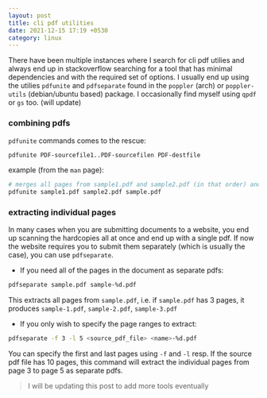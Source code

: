 ```yaml
---
layout: post
title: cli pdf utilities
date: 2021-12-15 17:19 +0530
category: linux
---
```


There have been multiple instances where I search for cli pdf utilies and always end up in stackoverflow searching for a tool that has minimal dependencies and with the required set of options. I usually end up using the utilies `pdfunite` and `pdfseparate` found in the `poppler` (arch) or `poppler-utils` (debian/ubuntu based) package. I occasionally find myself using `qpdf` or `gs` too. (will update)

### combining pdfs

`pdfunite` commands comes to the rescue:

```sh
pdfunite PDF-sourcefile1..PDF-sourcefilen PDF-destfile
```

example (from the `man` page):
```sh
# merges all pages from sample1.pdf and sample2.pdf (in that order) and creates sample.pdf
pdfunite sample1.pdf sample2.pdf sample.pdf
```

### extracting individual pages

In many cases when you are submitting documents to a website, you end up scanning the hardcopies all at once and end up with a single pdf. If now the website requires you to submit them separately (which is usually the case), you can use `pdfseparate`.

* If you need all of the pages in the document as separate pdfs:
```sh
pdfseparate sample.pdf sample-%d.pdf
```
This extracts all pages from `sample.pdf`, i.e. if `sample.pdf` has 3 pages, it produces `sample-1.pdf`, `sample-2.pdf`, `sample-3.pdf`

* If you only wish to specify the page ranges to extract:
```sh
pdfseparate -f 3 -l 5 <source_pdf_file> <name>-%d.pdf
```
You can specify the first and last pages using `-f` and `-l` resp. If the source pdf file has 10 pages, this command will extract the individual pages from page 3 to page 5 as separate pdfs. 

> I will be updating this post to add more tools eventually